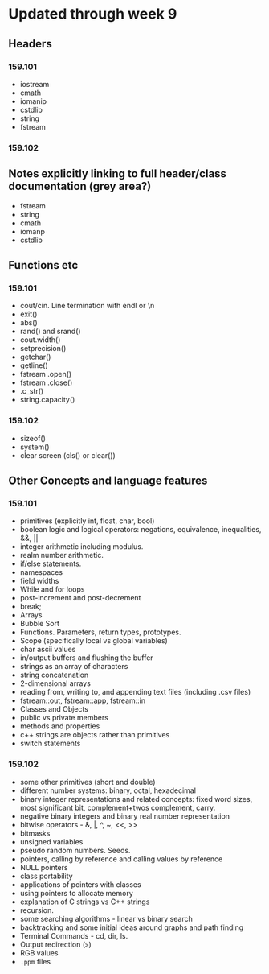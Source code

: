 # Updated through week 9

## Headers
### 159.101
 - iostream
 - cmath
 - iomanip
 - cstdlib
 - string
 - fstream
### 159.102

## Notes explicitly linking to full header/class documentation (grey area?)
- fstream
- string
- cmath
- iomanp
- cstdlib

## Functions etc
### 159.101
- cout/cin. Line termination with endl or \n
- exit()
- abs()
- rand() and srand()
- cout.width()
- setprecision() 
- getchar()
- getline()
- fstream .open()
- fstream .close()
- .c_str()
- string.capacity()
### 159.102
- sizeof()
- system()
- clear screen (cls() or clear())
  


## Other Concepts and language features
### 159.101
- primitives (explicitly int, float, char, bool)
- boolean logic and logical operators: negations, equivalence, inequalities, &&, ||
- integer arithmetic including modulus.
- realm number arithmetic.
- if/else statements.
- namespaces
- field widths
- While and for loops
- post-increment and post-decrement
- break;
- Arrays
- Bubble Sort
- Functions. Parameters, return types, prototypes.
- Scope (specifically local vs global variables)
- char ascii values
- in/output buffers and flushing the buffer
- strings as an array of characters
- string concatenation
- 2-dimensional arrays
- reading from, writing to, and appending text files (including .csv files)
- fstream::out, fstream::app, fstream::in
- Classes and Objects
- public vs private members
- methods and properties
- c++ strings are objects rather than primitives
- switch statements
### 159.102
- some other primitives (short and double)
- different number systems: binary, octal, hexadecimal
- binary integer representations and related concepts: fixed word sizes, most significant bit, complement+twos complement, carry.
- negative binary integers and binary real number representation
- bitwise operators - &, |, ^, ~, <<, >>
- bitmasks
- unsigned variables
- pseudo random numbers. Seeds.
- pointers, calling by reference and calling values by reference
- NULL pointers
- class portability
- applications of pointers with classes
- using pointers to allocate memory
- explanation of C strings vs C++ strings
- recursion.
- some searching algorithms - linear vs binary search
- backtracking and some initial ideas around graphs and path finding
- Terminal Commands - cd, dir, ls. 
- Output redirection (`>`)
- RGB values
- `.ppm` files
